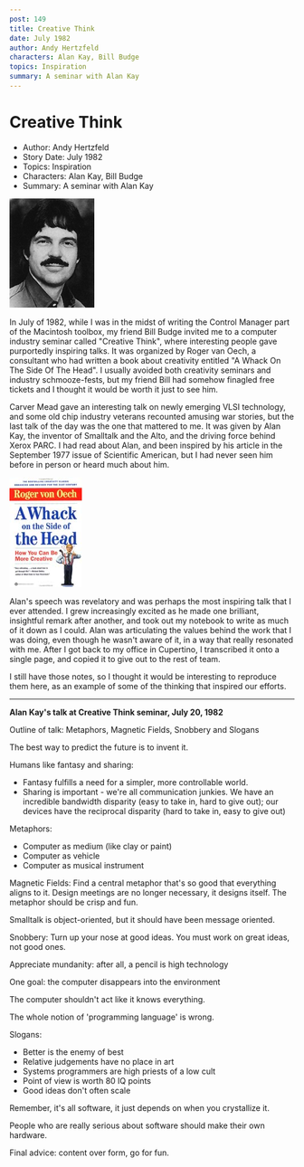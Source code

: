 ```yaml
---
post: 149
title: Creative Think
date: July 1982
author: Andy Hertzfeld
characters: Alan Kay, Bill Budge
topics: Inspiration
summary: A seminar with Alan Kay
---
```


# Creative Think
* Author: Andy Hertzfeld
* Story Date: July 1982
* Topics: Inspiration
* Characters: Alan Kay, Bill Budge
* Summary: A seminar with Alan Kay

![Alan Kay, in the PARC days](images/Macintosh/Alan_Kay.gif) 

In July of 1982, while I was in the midst of writing the Control Manager part of the Macintosh toolbox,  my friend Bill Budge invited me to a computer industry seminar called "Creative Think", where interesting people gave purportedly inspiring talks.  It was organized by Roger van Oech, a consultant who had written a book about creativity entitled "A Whack On The Side Of The Head".  I usually avoided both creativity seminars and industry schmooze-fests, but my friend Bill had somehow finagled free tickets and I thought it would be worth it just to see him.

Carver Mead gave an interesting talk on newly emerging VLSI technology, and some old chip industry veterans recounted amusing war stories, but the last talk of the day was the one that mattered to me.  It was given by Alan Kay, the inventor of Smalltalk and the Alto, and the driving force behind Xerox PARC.  I had read about Alan, and been inspired by his article in the September 1977 issue of Scientific American, but I had never seen him before in person or heard much about him.

![Roger's Book](images/Macintosh/whack_t.jpg)

Alan's speech was revelatory and was perhaps the most inspiring talk that I ever attended. I grew increasingly excited as he made one brilliant, insightful remark after another, and took out my notebook to write as much of it down as I could.  Alan was articulating the values behind the work that I was doing, even though he wasn't aware of it,  in a way that really resonated with me.  After I got back to my office in Cupertino, I transcribed it onto a single page, and copied it to give out to the rest of team.

I still have those notes, so I thought it would be interesting to reproduce them here, as an example of some of the thinking that inspired our efforts.

* * *

**Alan Kay's talk at Creative Think seminar, July 20, 1982**

Outline of talk:  Metaphors, Magnetic Fields, Snobbery and Slogans

The best way to predict the future is to invent it.

Humans like fantasy and sharing:

- Fantasy fulfills a need for a simpler, more controllable world.
- Sharing is important - we're all communication junkies.  We have an incredible bandwidth disparity (easy to take in, hard to give out); our devices have the reciprocal disparity (hard to take in, easy to give out)

Metaphors:

- Computer as medium (like clay or paint)
- Computer as vehicle
- Computer as musical instrument

Magnetic Fields: Find a central metaphor that's so good that everything aligns to it.  Design meetings are no longer necessary, it designs itself.  The metaphor should be crisp and fun.

Smalltalk is object-oriented, but it should have been message oriented.

Snobbery: Turn up your nose at good ideas.  You must work on great ideas, not good ones.

Appreciate mundanity:  after all, a pencil is high technology

One goal:  the computer disappears into the environment

The computer shouldn't act like it knows everything.

The whole notion of 'programming language' is wrong.

Slogans:

- Better is the enemy of best
- Relative judgements have no place in art
- Systems programmers are high priests of a low cult
- Point of view is worth 80 IQ points
- Good ideas don't often scale

Remember, it's all software, it just depends on when you crystallize it.

People who are really serious about software should make their own hardware.

Final advice: content over form, go for fun.